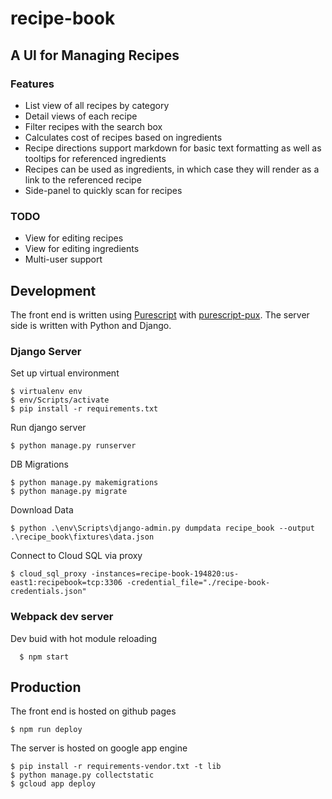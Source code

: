 # recipe-book

## A UI for Managing Recipes

### Features
* List view of all recipes by category
* Detail views of each recipe
* Filter recipes with the search box
* Calculates cost of recipes based on ingredients
* Recipe directions support markdown for basic text formatting as well as tooltips for referenced ingredients
* Recipes can be used as ingredients, in which case they will render as a link to the referenced recipe
* Side-panel to quickly scan for recipes

### TODO
* View for editing recipes
* View for editing ingredients
* Multi-user support

## Development
The front end is written using [Purescript](http://www.purescript.org/) with [purescript-pux](http://purescript-pux.org/).  The server side is written with Python and Django.

### Django Server
Set up virtual environment

    $ virtualenv env
    $ env/Scripts/activate
    $ pip install -r requirements.txt

Run django server

    $ python manage.py runserver

DB Migrations

    $ python manage.py makemigrations
    $ python manage.py migrate

Download Data

    $ python .\env\Scripts\django-admin.py dumpdata recipe_book --output .\recipe_book\fixtures\data.json

Connect to Cloud SQL via proxy

    $ cloud_sql_proxy -instances=recipe-book-194820:us-east1:recipebook=tcp:3306 -credential_file="./recipe-book-credentials.json"

### Webpack dev server
Dev buid with hot module reloading

      $ npm start

## Production
The front end is hosted on github pages

    $ npm run deploy

The server is hosted on google app engine

    $ pip install -r requirements-vendor.txt -t lib
    $ python manage.py collectstatic
    $ gcloud app deploy
